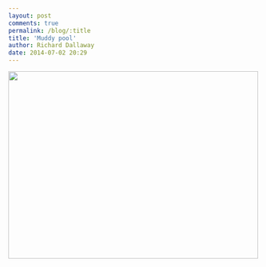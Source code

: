 ```yaml
---
layout: post
comments: true
permalink: /blog/:title
title: 'Muddy pool'
author: Richard Dallaway
date: 2014-07-02 20:29
---
```


<div><a href="http://static.skitters.dallaway.com/tp_IMG_20140701_115525.jpg"><img src="http://static.skitters.dallaway.com/tp_thumb_IMG_20140701_115525.jpg" width="500" height="375"/></a></div>


  
      
